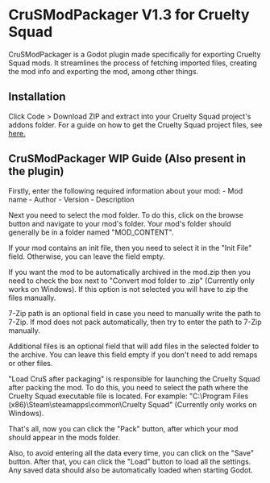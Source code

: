 # CruSModPackager V1.3 for Cruelty Squad
CruSModPackager is a Godot plugin made specifically for exporting Cruelty Squad mods. It streamlines the process of fetching imported files, creating the mod info and exporting the mod, among other things.

## Installation
Click Code > Download ZIP and extract into your Cruelty Squad project's addons folder. For a guide on how to get the Cruelty Squad project files, see [here.](https://hackmd.io/@OsM6oUcXSwG3mLNvTlPMZg/rk56jogV_)

## CruSModPackager WIP Guide (Also present in the plugin)

Firstly, enter the following required information about your mod:
	- Mod name
	- Author
	- Version
	- Description

Next you need to select the mod folder.
To do this, click on the browse button and navigate to your mod's folder. Your mod's folder should generally be in a folder named "MOD_CONTENT".

If your mod contains an init file, then you need to select it in the "Init File" field.
Otherwise, you can leave the field empty.

If you want the mod to be automatically archived in the mod.zip then you need to check the box next to "Convert mod folder to .zip"
(Currently only works on Windows).
If this option is not selected you will have to zip the files manually.

7-Zip path is an optional field in case you need to manually write the path to 7-Zip.
If mod does not pack automatically, then try to enter the path to 7-Zip manually.

Additional files is an optional field that will add files in the selected folder to the archive.
You can leave this field empty if you don't need to add remaps or other files.

"Load CruS after packaging" is responsible for launching the Cruelty Squad after packing the mod.
To do this, you need to select the path where the Cruelty Squad executable file is located.
For example: "C:\Program Files (x86)\Steam\steamapps\common\Cruelty Squad"
(Currently only works on Windows).

That's all, now you can click the "Pack" button, after which your mod should appear in the mods folder.

Also, to avoid entering all the data every time, you can click on the "Save" button.
After that, you can click the "Load" button to load all the settings. Any saved data should also be automatically loaded when starting Godot.
